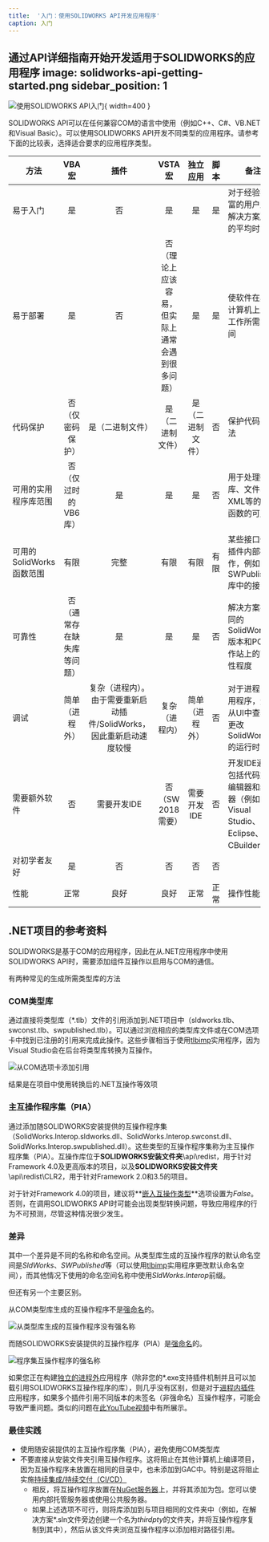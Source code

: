 ```yaml
---
title:  '入门：使用SOLIDWORKS API开发应用程序'
caption: 入门
---
```

 通过API详细指南开始开发适用于SOLIDWORKS的应用程序
image: solidworks-api-getting-started.png
sidebar_position: 1
---
![使用SOLIDWORKS API入门](solidworks-api-getting-started.png){ width=400 }

SOLIDWORKS API可以在任何兼容COM的语言中使用（例如C++、C#、VB.NET和Visual Basic）。可以使用SOLIDWORKS API开发不同类型的应用程序。请参考下面的比较表，选择适合要求的应用程序类型。

|方法|VBA宏|插件|VSTA宏|独立应用|脚本|备注|
|------|:--------:|:-----:|:---------:|:----------:|:-----:|--------|
|易于入门|是|否|是|是|是|对于经验不丰富的用户启动解决方案所需的平均时间|
|易于部署|是|否|否（理论上应该容易，但实际上通常会遇到很多问题）|是|是|使软件在其他计算机上正常工作所需的时间|
|代码保护|否（仅密码保护）|是（二进制文件）|是（二进制文件）|是（二进制文件）|否|保护代码的方法|
|可用的实用程序库范围|否（仅过时的VB6库）|是|是|是|否|用于处理数据库、文件、XML等的实用函数的可用性|
|可用的SolidWorks函数范围|有限|完整|有限|有限|有限|某些接口仅在插件内部操作，例如SWPublished库中的接口|
|可靠性|否（通常存在缺失库等问题）|是|是|是|否|解决方案在不同的SolidWorks版本和PC工作站上的可靠性程度|
|调试|简单（进程外）|复杂（进程内）。由于需要重新启动插件/SolidWorks，因此重新启动速度较慢|复杂（进程内）|简单（进程外）|否|对于进程内应用程序，无法从UI中查看和更改SolidWorks的运行时|
|需要额外软件|否|需要开发IDE|否（SW 2018需要）|需要开发IDE|否|开发IDE通常包括代码文本编辑器和编译器（例如Visual Studio、Eclipse、CBuilder等）|
|对初学者友好|是|否|否|否|否||
|性能|正常|良好|良好|正常|正常|操作性能|

## .NET项目的参考资料

SOLIDWORKS是基于COM的应用程序，因此在从.NET应用程序中使用SOLIDWORKS API时，需要添加组件互操作以启用与COM的通信。

有两种常见的生成所需类型库的方法

### COM类型库

通过直接将类型库（*.tlb）文件的引用添加到.NET项目中（sldworks.tlb、swconst.tlb、swpublished.tlb）。可以通过浏览相应的类型库文件或在COM选项卡中找到已注册的引用来完成此操作。这些步骤相当于使用[tlbimp](https://docs.microsoft.com/en-us/dotnet/framework/tools/tlbimp-exe-type-library-importer)实用程序，因为Visual Studio会在后台将类型库转换为互操作。

![从COM选项卡添加引用](com-tab-references.png)

结果是在项目中使用转换后的.NET互操作等效项

### 主互操作程序集（PIA）

通过添加随SOLIDWORKS安装提供的互操作程序集（SolidWorks.Interop.sldworks.dll、SolidWorks.Interop.swconst.dll、SolidWorks.Interop.swpublished.dll）。这些类型的互操作程序集称为主互操作程序集（PIA）。互操作库位于**SOLIDWORKS安装文件夹**\api\redist，用于针对Framework 4.0及更高版本的项目，以及**SOLIDWORKS安装文件夹**\api\redist\CLR2，用于针对Framework 2.0和3.5的项目。

对于针对Framework 4.0的项目，建议将**[嵌入互操作类型](https://docs.microsoft.com/en-us/dotnet/framework/interop/type-equivalence-and-embedded-interop-types)**选项设置为*False*。
否则，在调用SOLIDWORKS API时可能会出现类型转换问题，导致应用程序的行为不可预测，尽管这种情况很少发生。

### 差异

其中一个差异是不同的名称和命名空间。从类型库生成的互操作程序的默认命名空间是*SldWorks*、*SWPublished*等（可以使用[tlbimp](https://docs.microsoft.com/en-us/dotnet/framework/tools/tlbimp-exe-type-library-importer)实用程序更改默认命名空间），而其他情况下使用的命名空间名称中使用*SldWorks.Interop*前缀。

但还有另一个主要区别。

从COM类型库生成的互操作程序不是[强命名](https://docs.microsoft.com/en-us/dotnet/standard/assembly/create-use-strong-named)的。

![从类型库生成的互操作程序没有强名称](com-strong-name-false.png)

而随SOLIDWORKS安装提供的互操作程序（PIA）是[强命名](https://docs.microsoft.com/en-us/dotnet/standard/assembly/create-use-strong-named)的。

![程序集互操作程序的强名称](net-strong-name-true.png)

如果您正在构建[独立的进程外](stand-alone)应用程序（除非您的*.exe支持插件机制并且可以加载引用SOLIDWORKS互操作程序的库），则几乎没有区别，但是对于[进程内插件](add-ins)应用程序，如果多个插件引用不同版本的未签名（非强命名）互操作程序，可能会导致严重问题。类似的问题在[此YouTube视频](https://www.youtube.com/watch?v=ZeWDoJ5TC7o)中有所展示。

### 最佳实践

* 使用随安装提供的主互操作程序集（PIA），避免使用COM类型库
* 不要直接从安装文件夹引用互操作程序。这将阻止在其他计算机上编译项目，因为互操作程序未放置在相同的目录中，也未添加到GAC中。特别是这将阻止实施[持续集成/持续交付（CI/CD）](https://blog.xarial.com/ci-cd/)
  * 相反，将互操作程序放置在[NuGet服务器](https://www.nuget.org/)上，并将其添加为包。您可以使用内部托管服务器或使用公共服务器。
  * 如果上述选项不可行，则将库添加到与项目相同的文件夹中（例如，在解决方案*.sln文件旁边创建一个名为*thirdpty*的文件夹，并将互操作程序复制到其中），然后从该文件夹浏览互操作程序以添加相对路径引用。